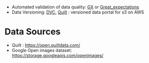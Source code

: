 - Automated validation of data quality: [GX]() or [Great_expectations](https://legacy.docs.greatexpectations.io/en/latest/intro.html)
- Data Versioning: [DVC](https://dvc.org/), [Quilt](https://github.com/quiltdata/quilt) : versioned data portal for s3 on AWS




# Data Sources
- Quilt : https://open.quiltdata.com/
- Google Open images dataset: https://storage.googleapis.com/openimages/
